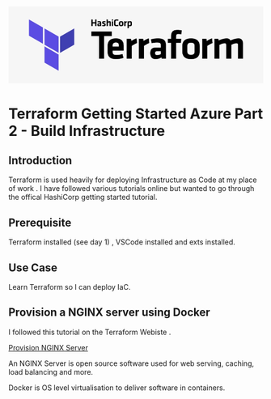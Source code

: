 
![placeholder image](tflogo.png)

# Terraform Getting Started Azure Part 2 - Build Infrastructure

## Introduction

Terraform is used heavily for deploying Infrastructure as Code at my place of work . I have followed various tutorials online but wanted to go through the offical HashiCorp getting started tutorial. 

## Prerequisite

Terraform installed (see day 1) , VSCode installed and exts installed. 

## Use Case

Learn Terraform so I can deploy IaC. 

## Provision a NGINX server using Docker 

I followed this tutorial on the Terraform Webiste .

[Provision NGINX Server]([link](https://learn.hashicorp.com/tutorials/terraform/install-cli?in=terraform/azure-get-started))

An NGINX Server is open source software used for web serving, caching, load balancing and more. 

Docker is OS level virtualisation to deliver software in containers. 